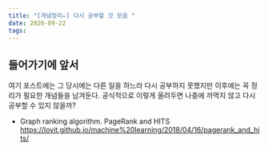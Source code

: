 ```yaml
---
title: "[개념정리✏️] 다시 공부할 것 모음 "
date: 2020-09-22
tags:
---
```


## 들어가기에 앞서
여기 포스트에는 그 당시에는 다른 일을 하느라 다시 공부하지 못했지만 이후에는 꼭 정리가 필요한 개념들을 남겨둔다. 공식적으로 이렇게 올려두면 나중에 까먹지 않고 다시 공부할 수 있지 않을까?


- Graph ranking algorithm. PageRank and HITS https://lovit.github.io/machine%20learning/2018/04/16/pagerank_and_hits/
